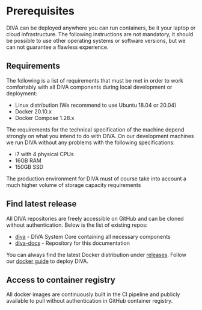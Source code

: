 # Prerequisites

DIVA can be deployed anywhere you can run containers, be it your laptop or cloud infrastructure.
The following instructions are not mandatory,
it should be possible to use other operating systems or software versions, but we can not guarantee a flawless experience.

## Requirements

The following is a list of requirements that must be met in order to work comfortably with all DIVA components during 
local development or deployment:

+ Linux distribution (We recommend to use Ubuntu 18.04 or 20.04)
+ Docker 20.10.x
+ Docker Compose 1.28.x

The requirements for the technical specification of the machine depend strongly on what you intend to do with DIVA.
On our development machines we run DIVA without any problems with the following specifications:

+ i7 with 4 physical CPUs
+ 16GB RAM
+ 150GB SSD

The production environment for DIVA must of course take into account a much higher volume of storage capacity requirements

## Find latest release

All DIVA repositories are freely accessible on GitHub and can be cloned without authentication. Below is the list of 
existing repos:

+ [diva](https://github.com/FraunhoferISST/diva) - DIVA System Core containing all necessary components
+ [diva-docs](https://github.com/FraunhoferISST/diva-docs) - Repository for this documentation 

You can always find the latest Docker distribution under [releases](https://github.com/FraunhoferISST/diva/releases).
Follow our [docker guide](./docker.md) to  deploy DIVA.

## Access to container registry

All docker images are continuously built in the CI 
pipeline and publicly available to pull without authentication in GitHub container registry. 